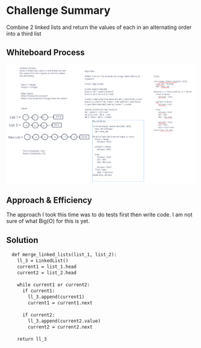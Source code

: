 # Challenge Summary
Combine 2 linked lists and return the values of each in an alternating order into a third list

## Whiteboard Process
![linked-list-zip](linked-list-zip.png)

## Approach & Efficiency
The approach I took this time was to do tests first then write code.
I am not sure of what Big(O) for this is yet.

## Solution
```
  def merge_linked_lists(list_1, list_2):
    ll_3 = LinkedList()
    current1 = list_1.head
    current2 = list_2.head
    
    while current1 or current2:
      if current1:
        ll_3.append(current1)
        current1 = current1.next
        
      if current2:
        ll_3.append(current2.value)
        current2 = current2.next

    return ll_3
```
